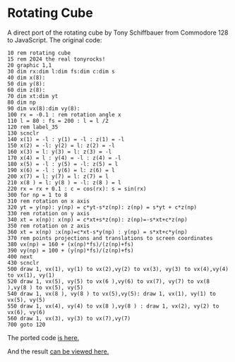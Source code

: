 # Rotating Cube

A direct port of the rotating cube by Tony Schiffbauer from Commodore 128 to JavaScript. The original code:

```
10 rem rotating cube
15 rem 2024 the real tonyrocks!
20 graphic 1,1
30 dim rx:dim l:dim fs:dim c:dim s
40 dim x(8):
50 dim y(8):
60 dim z(8):
70 dim xt:dim yt
80 dim np
90 dim vx(8):dim vy(8):
100 rx = -0.1 : rem rotation angle x
110 l = 80 : fs = 200 : l = l /2
120 rem label_35
130 scnclr
140 x(1) = -l : y(1) = -l : z(1) = -l
150 x(2) = -l: y(2) = l: z(2) = -l
160 x(3) = l: y(3) = l: z(3) = -l
170 x(4) = l : y(4) = -l : z(4) = -l
180 x(5) = -l : y(5) = -l: z(5) = l
190 x(6) = -l : y(6) = l: z(6) = l
200 x(7) = l: y(7) = l: z(7) = l
210 x(8 ) = l: y(8 ) = -l: z(8 ) = l
220 rx = rx + 0.1 : c = cos(rx): s = sin(rx)
300 for np = 1 to 8
310 rem rotation on x axis
320 yt = y(np): y(np) = c*yt-s*z(np): z(np) = s*yt + c*z(np)
330 rem rotation on y axis
340 xt = x(np): x(np) = c*xt+s*z(np): z(np)=-s*xt+c*z(np)
350 rem rotation on z axis
360 xt = x(np) :x(np)=c*xt-s*y(np) : y(np) = s*xt+c*y(np)
370 rem points projections and translations to screen coordinates
380 vx(np) = 160 + (x(np)*fs)/(z(np)+fs)
390 vy(np) = 100 + (y(np)*fs)/(z(np)+fs)
400 next
430 scnclr
500 draw 1, vx(1), vy(1) to vx(2),vy(2) to vx(3), vy(3) to vx(4),vy(4) to vx(1), vy(1)
520 draw 1, vx(5), vy(5) to vx(6 ),vy(6) to vx(7), vy(7) to vx(8 ),vy(8 ) to vx(5), vy(5)
540 draw 1, vx(8 ), vy(8 ) to vx(5),vy(5): draw 1, vx(1), vy(1) to vx(5), vy(5)
550 draw 1, vx(4), vy(4) to vx(8 ),vy(8 ) : draw 1, vx(2), vy(2) to vx(6), vy(6)
560 draw 1, vx(3), vy(3) to vx(7),vy(7)
700 goto 120
```

The ported code [is here.](https://github.com/Anders-H/RotatingCube/blob/main/cube.html)

And the result [can be viewed here.](file:///C:/Users/hbom/Desktop/cube.html)
